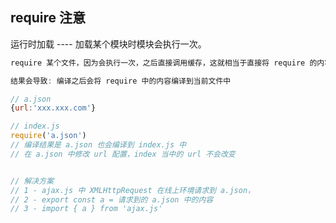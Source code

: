 ## require 注意

运行时加载 ---- 加载某个模块时模块会执行一次。

```js
require 某个文件，因为会执行一次，之后直接调用缓存，这就相当于直接将 require 的内容放入到当前的文件中。

结果会导致: 编译之后会将 require 中的内容编译到当前文件中
```

```js
// a.json
{url:'xxx.xxx.com'}

// index.js
require('a.json')
// 编译结果是 a.json 也会编译到 index.js 中
// 在 a.json 中修改 url 配置，index 当中的 url 不会改变


// 解决方案
// 1 - ajax.js 中 XMLHttpRequest 在线上环境请求到 a.json，
// 2 - export const a = 请求到的 a.json 中的内容
// 3 - import { a } from 'ajax.js'
```

